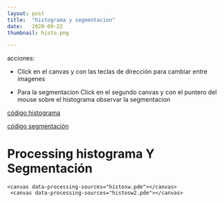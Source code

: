 ```yaml
---
layout: post
title:  "histograma y segmentacion"
date:   2020-09-22
thumbnail: histo.png

---
```


acciones:
- Click en el canvas y con las teclas de dirección para cambiar entre imagenes


- Para la segmentacion Click en el segundo canvas y con el puntero del mouse sobre el histograma observar la segmentacion

<a href="https://github.com/visualcomputingcoders/visualcomputingcoders/blob/master/_projects/histograma/histosw.pde"> código histograma</a>

<a href="https://github.com/visualcomputingcoders/visualcomputingcoders/blob/master/_projects/histograma/histosw2.pde"> código segmentación </a>


<script src="https://cdnjs.cloudflare.com/ajax/libs/processing.js/1.4.8/processing.min.js"></script>
<body>
    <h1>Processing histograma Y Segmentación</h1>
 
    <canvas data-processing-sources="histosw.pde"></canvas>
     <canvas data-processing-sources="histosw2.pde"></canvas>
</body>




